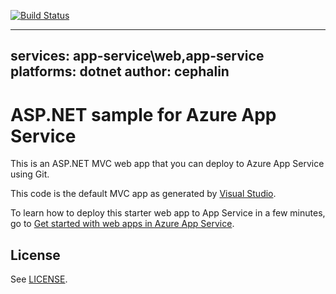 [![Build Status](https://dev.azure.com/shrutisinha/az400Training/_apis/build/status/ShrutiSinhaa.pipelines-java?branchName=master)](https://dev.azure.com/shrutisinha/az400Training/_build/latest?definitionId=22&branchName=master)


---
services: app-service\web,app-service
platforms: dotnet
author: cephalin
---

# ASP.NET sample for Azure App Service

This is an ASP.NET MVC web app that you can deploy to Azure App Service using Git. 

This code is the default MVC app as generated by 
[Visual Studio](https://www.visualstudio.com/products/visual-studio-community-vs).

To learn how to deploy this starter web app to App Service in a few minutes, go to 
[Get started with web apps in Azure App Service](https://azure.microsoft.com/en-us/documentation/articles/app-service-web-get-started/). 

## License

See [LICENSE](LICENSE).
